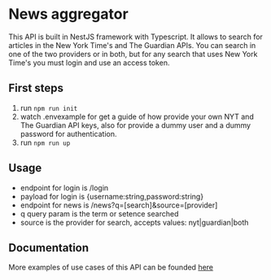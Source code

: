 # News aggregator

This API is built in NestJS framework with Typescript. It allows to search for articles in the New York Time's and The Guardian APIs. You can search in one of the two providers or in both, but for any search that uses New York Time's you must login and use an access token.

## First steps

1. run `npm run init`
2. watch .envexample for get a guide of how provide your own NYT and The Guardian API keys, also for provide a dummy user and a dummy password for authentication.
3. run `npm run up`

## Usage

- endpoint for login is /login
- payload for login is {username:string,password:string}
- endpoint for news is /news?q=[search]&source=[provider]
- q query param is the term or setence searched
- source is the provider for search, accepts values: nyt|guardian|both

## Documentation

More examples of use cases of this API can be founded [here](https://documenter.getpostman.com/view/9673662/SWEDza5V?version=latest)
